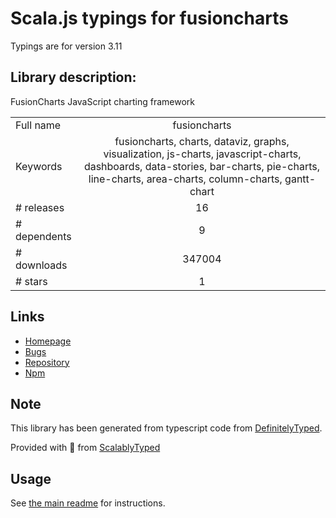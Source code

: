 
# Scala.js typings for fusioncharts

Typings are for version 3.11

## Library description:
FusionCharts JavaScript charting framework

|                    |                 |
| ------------------ | :-------------: |
| Full name          | fusioncharts |
| Keywords           | fusioncharts, charts, dataviz, graphs, visualization, js-charts, javascript-charts, dashboards, data-stories, bar-charts, pie-charts, line-charts, area-charts, column-charts, gantt-chart |
| # releases         | 16 |
| # dependents       | 9 |
| # downloads        | 347004 |
| # stars            | 1 |

## Links
- [Homepage](http://www.fusioncharts.com/)
- [Bugs](http://www.fusioncharts.com/contact-support/)
- [Repository](https://github.com/fusioncharts/fusioncharts-dist)
- [Npm](https://www.npmjs.com/package/fusioncharts)
    


## Note
This library has been generated from typescript code from [DefinitelyTyped](https://definitelytyped.org).

Provided with :purple_heart: from [ScalablyTyped](https://github.com/oyvindberg/ScalablyTyped)

## Usage
See [the main readme](../../readme.md) for instructions.


